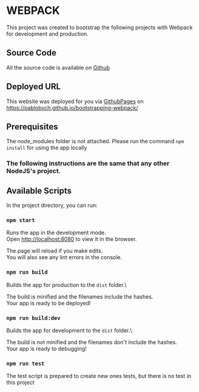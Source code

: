 # WEBPACK

This project was created to bootstrap the following projects with Webpack for development and production.

## Source Code

All the source code is available on [Github](https://github.com/pablobvch/bootstrapping-webpack)

## Deployed URL

This website was deployed for you via [GithubPages](https://pages.github.com/) on https://pablobvch.github.io/bootstrapping-webpack/

## Prerequisites

The node_modules folder is not attached. Please run the command `npm install` for using the app locally

### The following instructions are the same that any other NodeJS's project.

## Available Scripts

In the project directory, you can run:

### `npm start`

Runs the app in the development mode.\
Open [http://localhost:8080](http://localhost:8080) to view it in the browser.

The page will reload if you make edits.\
You will also see any lint errors in the console.

### `npm run build`

Builds the app for production to the `dist` folder.\

The build is minified and the filenames include the hashes.\
Your app is ready to be deployed!

### `npm run build:dev`

Builds the app for development to the `dist` folder.\

The build is not minified and the filenames don't include the hashes.\
Your app is ready to debugging!

### `npm run test`

The test script is prepared to create new ones tests, but there is no test in this project
